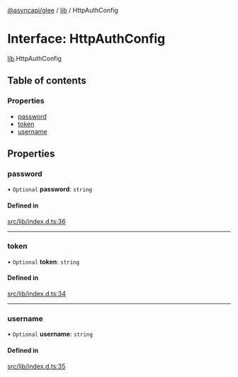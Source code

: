 [@asyncapi/glee](../README.md) / [lib](../modules/lib.md) / HttpAuthConfig

# Interface: HttpAuthConfig

[lib](../modules/lib.md).HttpAuthConfig

## Table of contents

### Properties

- [password](lib.HttpAuthConfig.md#password)
- [token](lib.HttpAuthConfig.md#token)
- [username](lib.HttpAuthConfig.md#username)

## Properties

### password

• `Optional` **password**: `string`

#### Defined in

[src/lib/index.d.ts:36](https://github.com/asyncapi/glee/blob/ce2b37c/src/lib/index.d.ts#L36)

___

### token

• `Optional` **token**: `string`

#### Defined in

[src/lib/index.d.ts:34](https://github.com/asyncapi/glee/blob/ce2b37c/src/lib/index.d.ts#L34)

___

### username

• `Optional` **username**: `string`

#### Defined in

[src/lib/index.d.ts:35](https://github.com/asyncapi/glee/blob/ce2b37c/src/lib/index.d.ts#L35)
